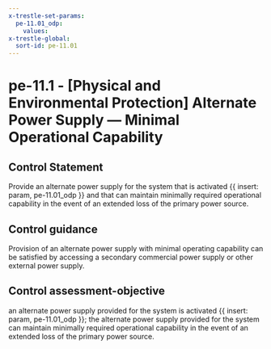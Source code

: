 ```yaml
---
x-trestle-set-params:
  pe-11.01_odp:
    values:
x-trestle-global:
  sort-id: pe-11.01
---
```


# pe-11.1 - \[Physical and Environmental Protection\] Alternate Power Supply — Minimal Operational Capability

## Control Statement

Provide an alternate power supply for the system that is activated {{ insert: param, pe-11.01_odp }} and that can maintain minimally required operational capability in the event of an extended loss of the primary power source.

## Control guidance

Provision of an alternate power supply with minimal operating capability can be satisfied by accessing a secondary commercial power supply or other external power supply.

## Control assessment-objective

an alternate power supply provided for the system is activated {{ insert: param, pe-11.01_odp }};
the alternate power supply provided for the system can maintain minimally required operational capability in the event of an extended loss of the primary power source.
